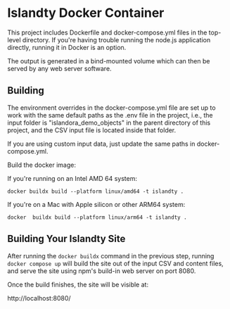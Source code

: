 # Islandty Docker Container

This project includes Dockerfile and docker-compose.yml files in the top-level directory. If you're having trouble running the
node.js application directly, running it in
Docker is an option.

The output is generated in a bind-mounted volume
which can then be served by any web server software.

## Building

The environment overrides in the docker-compose.yml file
are set up to work with the same default paths as
the .env file in the project,
i.e., the input folder is "islandora_demo_objects" in the parent
directory of this project, and the CSV
input file is located inside that folder.

If you are using custom input data,
just update the same paths in docker-compose.yml.

Build the docker image:

If you're running on an Intel AMD 64 system:

```shell
docker buildx build --platform linux/amd64 -t islandty .
```

If you're on a Mac with Apple silicon or other ARM64 system:

```shell
docker  buildx build --platform linux/arm64 -t islandty .
```

## Building Your Islandty Site

After running the `docker buildx` command in the previous step,
running ```docker compose up``` will build the site out of
the input CSV and content files, and serve the site using
npm's build-in web server on port 8080.

Once the build finishes, the site will be visible at:

http://localhost:8080/


